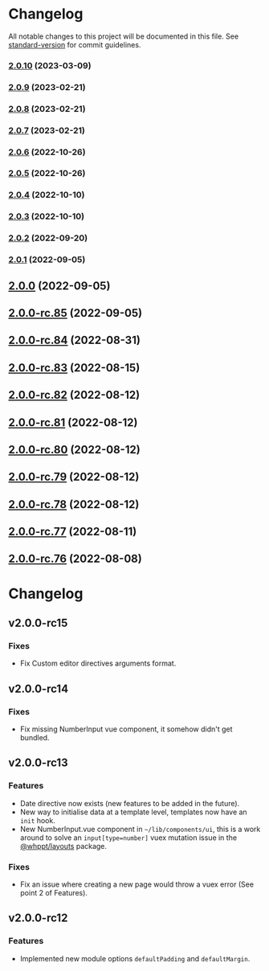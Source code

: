 # Changelog

All notable changes to this project will be documented in this file. See [standard-version](https://github.com/conventional-changelog/standard-version) for commit guidelines.

### [2.0.10](https://github.com/whpptjs/whppt-nuxt/compare/v2.0.9...v2.0.10) (2023-03-09)

### [2.0.9](https://github.com/whpptjs/whppt-nuxt/compare/v2.0.8...v2.0.9) (2023-02-21)

### [2.0.8](https://github.com/whpptjs/whppt-nuxt/compare/v2.0.7...v2.0.8) (2023-02-21)

### [2.0.7](https://github.com/whpptjs/whppt-nuxt/compare/v2.0.6...v2.0.7) (2023-02-21)

### [2.0.6](https://github.com/whpptjs/whppt-nuxt/compare/v2.0.4...v2.0.6) (2022-10-26)

### [2.0.5](https://github.com/whpptjs/whppt-nuxt/compare/v2.0.4...v2.0.5) (2022-10-26)

### [2.0.4](https://github.com/whpptjs/whppt-nuxt/compare/v2.0.3...v2.0.4) (2022-10-10)

### [2.0.3](https://github.com/whpptjs/whppt-nuxt/compare/v2.0.2...v2.0.3) (2022-10-10)

### [2.0.2](https://github.com/whpptjs/whppt-nuxt/compare/v2.0.1...v2.0.2) (2022-09-20)

### [2.0.1](https://github.com/whpptjs/whppt-nuxt/compare/v2.0.0...v2.0.1) (2022-09-05)

## [2.0.0](https://github.com/whpptjs/whppt-nuxt/compare/v2.0.0-rc.85...v2.0.0) (2022-09-05)

## [2.0.0-rc.85](https://github.com/whpptjs/whppt-nuxt/compare/v2.0.0-rc.84...v2.0.0-rc.85) (2022-09-05)

## [2.0.0-rc.84](https://github.com/whpptjs/whppt-nuxt/compare/v2.0.0-rc.83...v2.0.0-rc.84) (2022-08-31)

## [2.0.0-rc.83](https://github.com/whpptjs/whppt-nuxt/compare/v2.0.0-rc.82...v2.0.0-rc.83) (2022-08-15)

## [2.0.0-rc.82](https://github.com/whpptjs/whppt-nuxt/compare/v2.0.0-rc.81...v2.0.0-rc.82) (2022-08-12)

## [2.0.0-rc.81](https://github.com/whpptjs/whppt-nuxt/compare/v2.0.0-rc.80...v2.0.0-rc.81) (2022-08-12)

## [2.0.0-rc.80](https://github.com/whpptjs/whppt-nuxt/compare/v2.0.0-rc.79...v2.0.0-rc.80) (2022-08-12)

## [2.0.0-rc.79](https://github.com/whpptjs/whppt-nuxt/compare/v2.0.0-rc.78...v2.0.0-rc.79) (2022-08-12)

## [2.0.0-rc.78](https://github.com/whpptjs/whppt-nuxt/compare/v2.0.0-rc.77...v2.0.0-rc.78) (2022-08-12)

## [2.0.0-rc.77](https://github.com/whpptjs/whppt-nuxt/compare/v2.0.0-rc.76...v2.0.0-rc.77) (2022-08-11)

## [2.0.0-rc.76](https://github.com/whpptjs/whppt-nuxt/compare/v2.0.0-rc75...v2.0.0-rc.76) (2022-08-08)

# Changelog

## v2.0.0-rc15
### Fixes
- Fix Custom editor directives arguments format.

## v2.0.0-rc14
### Fixes
- Fix missing NumberInput vue component, it somehow didn't get bundled.

## v2.0.0-rc13

### Features
- Date directive now exists (new features to be added in the future).
- New way to initialise data at a template level, templates now have an `init` hook.
- New NumberInput.vue component in `~/lib/components/ui`, this is a work around to solve an `input[type=number]` vuex mutation issue 
in the [@whppt/layouts](https://github.com/whpptjs/layouts) package.

### Fixes
- Fix an issue where creating a new page would throw a vuex error (See point 2 of Features). 

## v2.0.0-rc12

### Features
- Implemented new module options `defaultPadding` and `defaultMargin`.
